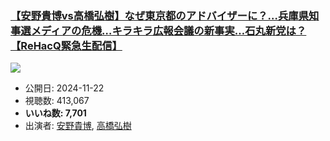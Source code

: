 ### [【安野貴博vs高橋弘樹】なぜ東京都のアドバイザーに？…兵庫県知事選メディアの危機…キラキラ広報会議の新事実…石丸新党は？【ReHacQ緊急生配信】](https://www.youtube.com/watch?v=BFFmfWDEH6Q)
[![](https://img.youtube.com/vi/BFFmfWDEH6Q/sddefault.jpg)](https://www.youtube.com/watch?v=BFFmfWDEH6Q)
-   公開日: 2024-11-22
-   視聴数: 413,067
-   **いいね数: 7,701**
-   出演者: [安野貴博](/rehacq_fan/people/安野貴博 "wikilink"), [高橋弘樹](/rehacq_fan/people/高橋弘樹 "wikilink")
